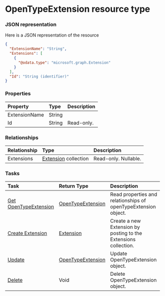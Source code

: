 # OpenTypeExtension resource type



### JSON representation

Here is a JSON representation of the resource

```json
{
  "ExtensionName": "String",
  "Extensions": [
    {
      "@odata.type": "microsoft.graph.Extension"
    }
  ],
  "Id": "String (identifier)"
}

```
### Properties
| Property	   | Type	|Description|
|:---------------|:--------|:----------|
|ExtensionName|String||
|Id|String| Read-only.|

### Relationships
| Relationship | Type	|Description|
|:---------------|:--------|:----------|
|Extensions|[Extension](extension.md) collection| Read-only. Nullable.|

### Tasks

| Task		   | Return Type	|Description|
|:---------------|:--------|:----------|
|[Get OpenTypeExtension](../api/opentypeextension_get.md) | [OpenTypeExtension](opentypeextension.md) |Read properties and relationships of openTypeExtension object.|
|[Create Extension](../api/opentypeextension_post_extensions.md) |[Extension](extension.md)| Create a new Extension by posting to the Extensions collection.|
|[Update](../api/opentypeextension_update.md) | [OpenTypeExtension](opentypeextension.md)	|Update OpenTypeExtension object. |
|[Delete](../api/opentypeextension_delete.md) | Void	|Delete OpenTypeExtension object. |

<!-- uuid: 842a629e-52d8-4e1a-8aa1-f6c44d74f3ec\n2015-10-09 15:15:45 UTC -->